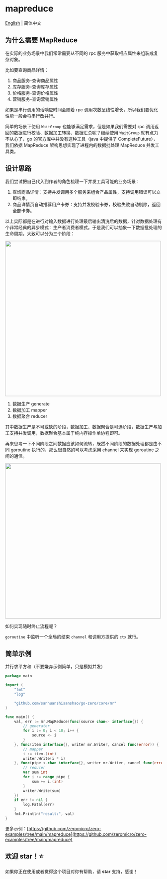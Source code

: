# mapreduce

[English](readme.md) | 简体中文

## 为什么需要 MapReduce

在实际的业务场景中我们常常需要从不同的 rpc 服务中获取相应属性来组装成复杂对象。

比如要查询商品详情：

1. 商品服务-查询商品属性
2. 库存服务-查询库存属性
3. 价格服务-查询价格属性
4. 营销服务-查询营销属性

如果是串行调用的话响应时间会随着 rpc 调用次数呈线性增长，所以我们要优化性能一般会将串行改并行。

简单的场景下使用 `WaitGroup` 也能够满足需求，但是如果我们需要对 rpc 调用返回的数据进行校验、数据加工转换、数据汇总呢？继续使用 `WaitGroup` 就有点力不从心了，go 的官方库中并没有这种工具（java 中提供了 CompleteFuture），我们依据 MapReduce 架构思想实现了进程内的数据批处理 MapReduce 并发工具类。

## 设计思路

我们尝试把自己代入到作者的角色梳理一下并发工具可能的业务场景：

1. 查询商品详情：支持并发调用多个服务来组合产品属性，支持调用错误可以立即结束。
2. 商品详情页自动推荐用户卡券：支持并发校验卡券，校验失败自动剔除，返回全部卡券。

以上实际都是在进行对输入数据进行处理最后输出清洗后的数据，针对数据处理有个非常经典的异步模式：生产者消费者模式。于是我们可以抽象一下数据批处理的生命周期，大致可以分为三个阶段：

<img src="https://raw.githubusercontent.com/zeromicro/zero-doc/main/doc/images/mapreduce-serial-cn.png" width="500">

1. 数据生产 generate
2. 数据加工 mapper
3. 数据聚合 reducer

其中数据生产是不可或缺的阶段，数据加工、数据聚合是可选阶段，数据生产与加工支持并发调用，数据聚合基本属于纯内存操作单协程即可。

再来思考一下不同阶段之间数据应该如何流转，既然不同阶段的数据处理都是由不同 goroutine 执行的，那么很自然的可以考虑采用 channel 来实现 goroutine 之间的通信。

<img src="https://raw.githubusercontent.com/zeromicro/zero-doc/main/doc/images/mapreduce-cn.png" width="500">


如何实现随时终止流程呢？

`goroutine` 中监听一个全局的结束 `channel` 和调用方提供的 `ctx` 就行。

## 简单示例

并行求平方和（不要嫌弃示例简单，只是模拟并发）

```go
package main

import (
    "fmt"
    "log"

    "github.com/sanhuanshisanshao/go-zero/core/mr"
)

func main() {
    val, err := mr.MapReduce(func(source chan<- interface{}) {
        // generator
        for i := 0; i < 10; i++ {
            source <- i
        }
    }, func(item interface{}, writer mr.Writer, cancel func(error)) {
        // mapper
        i := item.(int)
        writer.Write(i * i)
    }, func(pipe <-chan interface{}, writer mr.Writer, cancel func(error)) {
        // reducer
        var sum int
        for i := range pipe {
            sum += i.(int)
        }
        writer.Write(sum)
    })
    if err != nil {
        log.Fatal(err)
    }
    fmt.Println("result:", val)
}
```

更多示例：[https://github.com/zeromicro/zero-examples/tree/main/mapreduce](https://github.com/zeromicro/zero-examples/tree/main/mapreduce)

## 欢迎 star！⭐

如果你正在使用或者觉得这个项目对你有帮助，请 **star** 支持，感谢！
